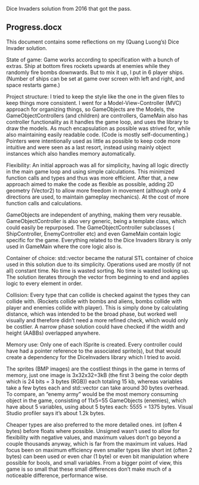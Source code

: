 Dice Invaders solution from 2016 that got the pass.

## Progress.docx

This document contains some reflections on my (Quang Luong’s) Dice Invader solution.

State of game: Game works according to specification with a bunch of extras.  Ship at bottom fires rockets upwards at enemies while they randomly fire bombs downwards. But to mix it up, I put in 6 player ships. (Number of ships can be set at game over screen with left and right, and space restarts game.)

Project structure: I tried to keep the style like the one in the given files to keep things more consistent. I went for a Model-View-Controller (MVC) approach for organizing things, so GameObjects are the Models, the GameObjectControllers (and children) are controllers, GameMain also has controller functionality as it handles the game loop, and uses the library to draw the models.  As much encapsulation as possible was strived for, while also maintaining easily readable code. (Code is mostly self-documenting.) Pointers were intentionally used as little as possible to keep code more intuitive and were seen as a last resort, instead using mainly object instances which also handles memory automatically.

Flexibility:  An initial approach was all for simplicity, having all logic directly in the main game loop and using simple calculations.  This minimized function calls and types and thus was more efficient. After that, a new approach aimed to make the code as flexible as possible, adding 2D geometry (Vector2) to allow more freedom in movement (although only 4 directions are used, to maintain gameplay mechanics). At the cost of more function calls and calculations.

 GameObjects are independent of anything, making them very reusable. GameObjectController is also very generic, being a template class, which could easily be repurposed. The GameObjectController subclasses ( ShipController, EnemyController etc) and even GameMain contain logic specific for the game. Everything related to the Dice Invaders library is only used in GameMain where the core logic also is.  
 
Container of choice: std::vector became the natural STL container of choice used in this solution due to its simplicity. Operations used are mostly (if not all) constant time. No time is wasted sorting. No time is wasted looking up. The solution iterates through the vector from beginning to end and applies logic to every element in order.

Collision: Every type that can collide is checked against the types they can collide with. (Rockets collide with bombs and aliens, bombs collide with player and enemies collide with player). This is simply done by calculating distance, which was intended to be the broad phase, but worked well visually and therefore didn’t need a more refined check, which would only be costlier. A narrow phase solution could have checked if the width and height (AABBs) overlapped anywhere.  

Memory use: Only one of each ISprite is created. Every controller could have had a pointer reference to the associated sprite(s), but that would create a dependency for the DiceInvaders library which I tried to avoid. 

The sprites (BMP images) are the costliest things in the game in terms of memory, just one image is 3x32x32=3kB (the first 3 being the color depth which is 24 bits = 3 bytes (RGB)) each totaling 15 kb, whereas variables take a few bytes each and std::vector can take around 30 bytes overhead. To compare, an “enemy army” would be the most memory consuming object in the game, consisting of 11x5=55 GameObjects (enemies), which have about 5 variables, using about 5 bytes each: 55*5*5 = 1375 bytes. Visual Studio profiler says it’s about 1.2k bytes.

Cheaper types are also preferred to the more detailed ones.  int (often 4 bytes) before floats where possible. Unsigned wasn’t used to allow for flexibility with negative values, and maximum values don’t go beyond a couple thousands anyway, which is far from the maximum int values. Had focus been on maximum efficiency even smaller types like short int (often 2 bytes) can been used or even char (1 byte) or even bit manipulation where possible for bools, and small variables. From a bigger point of view, this game is so small that these small differences don’t make much of a noticeable difference, performance wise.

